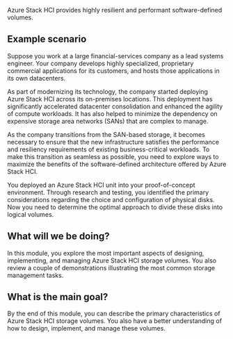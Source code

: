 Azure Stack HCI provides highly resilient and performant software-defined volumes.

## Example scenario

Suppose you work at a large financial-services company as a lead systems engineer. Your company develops highly specialized, proprietary commercial applications for its customers, and hosts those applications in its own datacenters.

As part of modernizing its technology, the company started deploying Azure Stack HCI across its on-premises locations. This deployment has significantly accelerated datacenter consolidation and enhanced the agility of compute workloads. It has also helped to minimize the dependency on expensive storage area networks (SANs) that are complex to manage.

As the company transitions from the SAN-based storage, it becomes necessary to ensure that the new infrastructure satisfies the performance and resiliency requirements of existing business-critical workloads. To make this transition as seamless as possible, you need to explore ways to maximize the benefits of the software-defined architecture offered by Azure Stack HCI.

You deployed an Azure Stack HCI unit into your proof-of-concept environment. Through research and testing, you identified the primary considerations regarding the choice and configuration of physical disks. Now you need to determine the optimal approach to divide these disks into logical volumes.

## What will we be doing?

In this module, you explore the most important aspects of designing, implementing, and managing Azure Stack HCI storage volumes. You also review a couple of demonstrations illustrating the most common storage management tasks.

## What is the main goal?

By the end of this module, you can describe the primary characteristics of Azure Stack HCI storage volumes. You also have a better understanding of how to design, implement, and manage these volumes.
